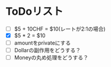 # ToDoリスト
- [ ] $5 + 10CHF = $10(レートが2:1の場合)
- [x] $5 * 2 = $10
- [ ] amountをprivateにする
- [ ] Dollarの副作用をどうする？
- [ ] Moneyの丸め処理をどうする？
